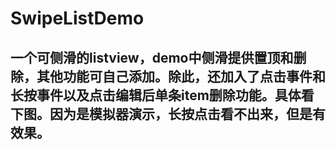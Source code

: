 # SwipeListDemo
## 一个可侧滑的listview，demo中侧滑提供置顶和删除，其他功能可自己添加。除此，还加入了点击事件和长按事件以及点击编辑后单条item删除功能。具体看下图。因为是模拟器演示，长按点击看不出来，但是有效果。

